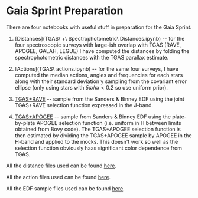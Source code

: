 # Gaia Sprint Preparation

There are four notebooks with useful stuff in preparation for the Gaia Sprint.

1. [Distances](TGAS\ +\ Spectrophotometric\ Distances.ipynb) -- for the four spectroscopic surveys with large-ish overlap with TGAS (RAVE, APOGEE, GALAH, LEGUE) I have computed the distances by folding the spectrophotometric distances with the TGAS parallax estimate.

2. [Actions](TGAS\ actions.ipynb) -- for the same four surveys, I have computed the median actions, angles and frequencies for each stars along with their standard deviation y sampling from the covariant error ellipse (only using stars with $\delta\varpi/\varpi<0.2$ so use uniform prior).

3. [TGAS+RAVE](TGAS-RAVE.ipynb) -- sample from the Sanders & Binney EDF using the joint TGAS+RAVE selection function expressed in the J-band.

4. [TGAS+APOGEE](TGAS-APOGEE.ipynb) --  sample from Sanders & Binney EDF using the plate-by-plate APOGEE selection function (i.e. uniform in H between limits obtained from Bovy code). The TGAS+APOGEE selection function is then estimated by dividing the TGAS+APOGEE sample by APOGEE in the H-band and applied to the mocks. This doesn't work so well as the selection function obviously haas significant color dependence from TGAS.

All the distance files used can be found [here](http://www.ast.cam.ac.uk/~jls/distances/).

All the action files used can be found [here](http://www.ast.cam.ac.uk/~jls/actions/).

All the EDF sample files used can be found [here](http://www.ast.cam.ac.uk/~jls/edf/).
